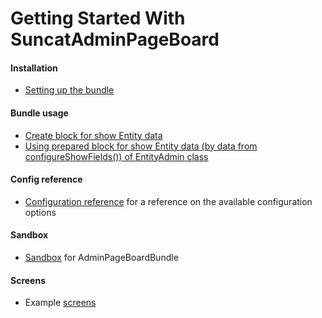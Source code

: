 Getting Started With SuncatAdminPageBoard
=====================================

#### Installation
- [Setting up the bundle](install.md)

#### Bundle usage
- [Create block for show Entity data](1-show-entity-data.md)
- [Using prepared block for show Entity data (by data from configureShowFields()) of EntityAdmin class](2-show-entity-data-auto.md)

#### Config reference
- [Configuration reference](configuration-reference.md) for a reference on the available configuration options

#### Sandbox
- [Sandbox](https://github.com/suncat2000/admin-page-board-sandbox) for AdminPageBoardBundle

#### Screens
- Example [screens](screens.md)